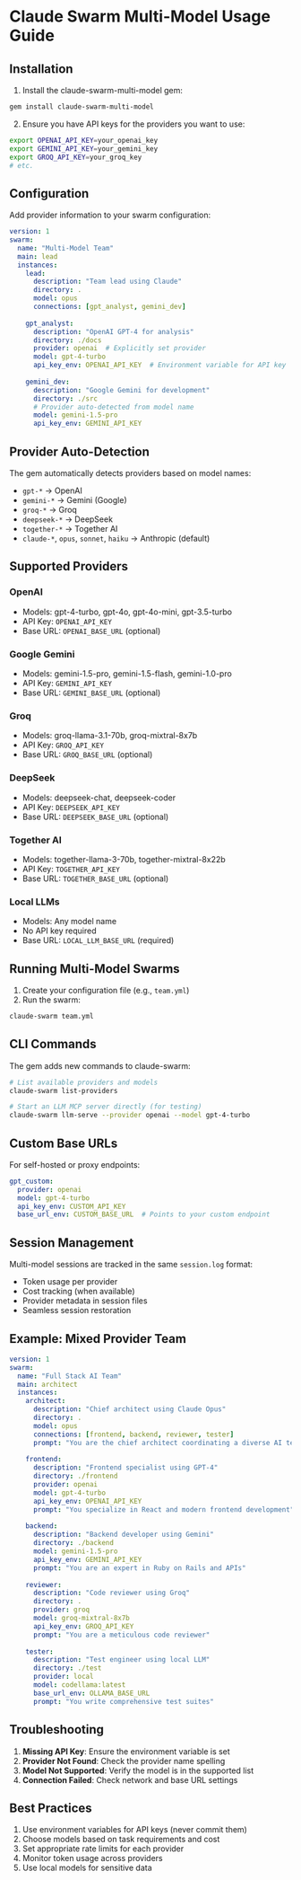 # Claude Swarm Multi-Model Usage Guide

## Installation

1. Install the claude-swarm-multi-model gem:
```bash
gem install claude-swarm-multi-model
```

2. Ensure you have API keys for the providers you want to use:
```bash
export OPENAI_API_KEY=your_openai_key
export GEMINI_API_KEY=your_gemini_key
export GROQ_API_KEY=your_groq_key
# etc.
```

## Configuration

Add provider information to your swarm configuration:

```yaml
version: 1
swarm:
  name: "Multi-Model Team"
  main: lead
  instances:
    lead:
      description: "Team lead using Claude"
      directory: .
      model: opus
      connections: [gpt_analyst, gemini_dev]
    
    gpt_analyst:
      description: "OpenAI GPT-4 for analysis"
      directory: ./docs
      provider: openai  # Explicitly set provider
      model: gpt-4-turbo
      api_key_env: OPENAI_API_KEY  # Environment variable for API key
    
    gemini_dev:
      description: "Google Gemini for development"
      directory: ./src
      # Provider auto-detected from model name
      model: gemini-1.5-pro
      api_key_env: GEMINI_API_KEY
```

## Provider Auto-Detection

The gem automatically detects providers based on model names:

- `gpt-*` → OpenAI
- `gemini-*` → Gemini (Google)
- `groq-*` → Groq
- `deepseek-*` → DeepSeek
- `together-*` → Together AI
- `claude-*`, `opus`, `sonnet`, `haiku` → Anthropic (default)

## Supported Providers

### OpenAI
- Models: gpt-4-turbo, gpt-4o, gpt-4o-mini, gpt-3.5-turbo
- API Key: `OPENAI_API_KEY`
- Base URL: `OPENAI_BASE_URL` (optional)

### Google Gemini
- Models: gemini-1.5-pro, gemini-1.5-flash, gemini-1.0-pro
- API Key: `GEMINI_API_KEY`
- Base URL: `GEMINI_BASE_URL` (optional)

### Groq
- Models: groq-llama-3.1-70b, groq-mixtral-8x7b
- API Key: `GROQ_API_KEY`
- Base URL: `GROQ_BASE_URL` (optional)

### DeepSeek
- Models: deepseek-chat, deepseek-coder
- API Key: `DEEPSEEK_API_KEY`
- Base URL: `DEEPSEEK_BASE_URL` (optional)

### Together AI
- Models: together-llama-3-70b, together-mixtral-8x22b
- API Key: `TOGETHER_API_KEY`
- Base URL: `TOGETHER_BASE_URL` (optional)

### Local LLMs
- Models: Any model name
- No API key required
- Base URL: `LOCAL_LLM_BASE_URL` (required)

## Running Multi-Model Swarms

1. Create your configuration file (e.g., `team.yml`)
2. Run the swarm:
```bash
claude-swarm team.yml
```

## CLI Commands

The gem adds new commands to claude-swarm:

```bash
# List available providers and models
claude-swarm list-providers

# Start an LLM MCP server directly (for testing)
claude-swarm llm-serve --provider openai --model gpt-4-turbo
```

## Custom Base URLs

For self-hosted or proxy endpoints:

```yaml
gpt_custom:
  provider: openai
  model: gpt-4-turbo
  api_key_env: CUSTOM_API_KEY
  base_url_env: CUSTOM_BASE_URL  # Points to your custom endpoint
```

## Session Management

Multi-model sessions are tracked in the same `session.log` format:
- Token usage per provider
- Cost tracking (when available)
- Provider metadata in session files
- Seamless session restoration

## Example: Mixed Provider Team

```yaml
version: 1
swarm:
  name: "Full Stack AI Team"
  main: architect
  instances:
    architect:
      description: "Chief architect using Claude Opus"
      directory: .
      model: opus
      connections: [frontend, backend, reviewer, tester]
      prompt: "You are the chief architect coordinating a diverse AI team"
    
    frontend:
      description: "Frontend specialist using GPT-4"
      directory: ./frontend
      provider: openai
      model: gpt-4-turbo
      api_key_env: OPENAI_API_KEY
      prompt: "You specialize in React and modern frontend development"
    
    backend:
      description: "Backend developer using Gemini"
      directory: ./backend
      model: gemini-1.5-pro
      api_key_env: GEMINI_API_KEY
      prompt: "You are an expert in Ruby on Rails and APIs"
    
    reviewer:
      description: "Code reviewer using Groq"
      directory: .
      provider: groq
      model: groq-mixtral-8x7b
      api_key_env: GROQ_API_KEY
      prompt: "You are a meticulous code reviewer"
    
    tester:
      description: "Test engineer using local LLM"
      directory: ./test
      provider: local
      model: codellama:latest
      base_url_env: OLLAMA_BASE_URL
      prompt: "You write comprehensive test suites"
```

## Troubleshooting

1. **Missing API Key**: Ensure the environment variable is set
2. **Provider Not Found**: Check the provider name spelling
3. **Model Not Supported**: Verify the model is in the supported list
4. **Connection Failed**: Check network and base URL settings

## Best Practices

1. Use environment variables for API keys (never commit them)
2. Choose models based on task requirements and cost
3. Set appropriate rate limits for each provider
4. Monitor token usage across providers
5. Use local models for sensitive data